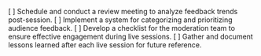 [ ] Schedule and conduct a review meeting to analyze feedback trends post-session.
[ ] Implement a system for categorizing and prioritizing audience feedback.
[ ] Develop a checklist for the moderation team to ensure effective engagement during live sessions.
[ ] Gather and document lessons learned after each live session for future reference.